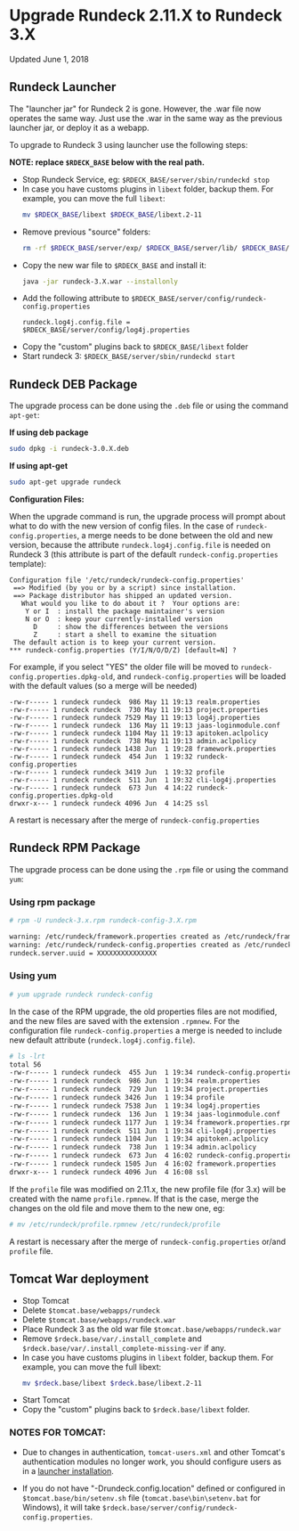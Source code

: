 # Upgrade Rundeck 2.11.X to Rundeck 3.X

Updated June 1, 2018

## Rundeck Launcher

The "launcher jar" for Rundeck 2 is gone. However, the .war file now operates the same way. Just use the .war in the same way as the previous launcher jar, or deploy it as a webapp.

To upgrade to Rundeck 3 using launcher use the following steps:

**NOTE: replace `$RDECK_BASE` below with the real path.**

* Stop Rundeck Service, eg: `$RDECK_BASE/server/sbin/rundeckd stop`
* In case you have customs plugins in `libext` folder, backup them. For example, you can move the full `libext`:
  ```sh
  mv $RDECK_BASE/libext $RDECK_BASE/libext.2-11
  ```
* Remove previous "source" folders:
  ```sh
  rm -rf $RDECK_BASE/server/exp/ $RDECK_BASE/server/lib/ $RDECK_BASE/server/sbin/ $RDECK_BASE/tools/
  ```
* Copy the new war file to `$RDECK_BASE` and install it:
  ```sh
  java -jar rundeck-3.X.war --installonly
  ```
* Add the following attribute to `$RDECK_BASE/server/config/rundeck-config.properties`
  ```properties
  rundeck.log4j.config.file = $RDECK_BASE/server/config/log4j.properties
  ```
* Copy the "custom" plugins back to `$RDECK_BASE/libext` folder
* Start rundeck 3: `$RDECK_BASE/server/sbin/rundeckd start`

## Rundeck DEB Package

The upgrade process can be done using the `.deb` file or using the command `apt-get`:

**If using deb package**

```sh
sudo dpkg -i rundeck-3.0.X.deb
```

**If using apt-get**

```sh
sudo apt-get upgrade rundeck
```

**Configuration Files:**

When the upgrade command is run, the upgrade process will prompt about what to do with the new version of config files. In the case of `rundeck-config.properties`, a merge needs to be done between the old and new version, because the attribute `rundeck.log4j.config.file` is needed on Rundeck 3 (this attribute is part of the default `rundeck-config.properties` template):

```
Configuration file '/etc/rundeck/rundeck-config.properties'
 ==> Modified (by you or by a script) since installation.
 ==> Package distributor has shipped an updated version.
   What would you like to do about it ?  Your options are:
    Y or I  : install the package maintainer's version
    N or O  : keep your currently-installed version
      D     : show the differences between the versions
      Z     : start a shell to examine the situation
 The default action is to keep your current version.
*** rundeck-config.properties (Y/I/N/O/D/Z) [default=N] ?
```

For example, if you select "YES" the older file will be moved to `rundeck-config.properties.dpkg-old`, and `rundeck-config.properties` will be loaded with the default values (so a merge will be needed)

```
-rw-r----- 1 rundeck rundeck  986 May 11 19:13 realm.properties
-rw-r----- 1 rundeck rundeck  730 May 11 19:13 project.properties
-rw-r----- 1 rundeck rundeck 7529 May 11 19:13 log4j.properties
-rw-r----- 1 rundeck rundeck  136 May 11 19:13 jaas-loginmodule.conf
-rw-r----- 1 rundeck rundeck 1104 May 11 19:13 apitoken.aclpolicy
-rw-r----- 1 rundeck rundeck  738 May 11 19:13 admin.aclpolicy
-rw-r----- 1 rundeck rundeck 1438 Jun  1 19:28 framework.properties
-rw-r----- 1 rundeck rundeck  454 Jun  1 19:32 rundeck-config.properties
-rw-r----- 1 rundeck rundeck 3419 Jun  1 19:32 profile
-rw-r----- 1 rundeck rundeck  511 Jun  1 19:32 cli-log4j.properties
-rw-r----- 1 rundeck rundeck  673 Jun  4 14:22 rundeck-config.properties.dpkg-old
drwxr-x--- 1 rundeck rundeck 4096 Jun  4 14:25 ssl
```

A restart is necessary after the merge of `rundeck-config.properties`

## Rundeck RPM Package

The upgrade process can be done using the `.rpm` file or using the command `yum`:

### Using rpm package

```sh
# rpm -U rundeck-3.x.rpm rundeck-config-3.X.rpm

warning: /etc/rundeck/framework.properties created as /etc/rundeck/framework.properties.rpmnew
warning: /etc/rundeck/rundeck-config.properties created as /etc/rundeck/rundeck-config.properties.rpmnew
rundeck.server.uuid = XXXXXXXXXXXXXXX

```

### Using yum

```sh
# yum upgrade rundeck rundeck-config
```

In the case of the RPM upgrade, the old properties files are not modified, and the new files are saved with the extension `.rpmnew`. For the configuration file `rundeck-config.properties` a merge is needed to include new default attribute (`rundeck.log4j.config.file`).

```sh
# ls -lrt
total 56
-rw-r----- 1 rundeck rundeck  455 Jun  1 19:34 rundeck-config.properties.rpmnew
-rw-r----- 1 rundeck rundeck  986 Jun  1 19:34 realm.properties
-rw-r----- 1 rundeck rundeck  729 Jun  1 19:34 project.properties
-rw-r----- 1 rundeck rundeck 3426 Jun  1 19:34 profile
-rw-r----- 1 rundeck rundeck 7538 Jun  1 19:34 log4j.properties
-rw-r----- 1 rundeck rundeck  136 Jun  1 19:34 jaas-loginmodule.conf
-rw-r----- 1 rundeck rundeck 1177 Jun  1 19:34 framework.properties.rpmnew
-rw-r----- 1 rundeck rundeck  511 Jun  1 19:34 cli-log4j.properties
-rw-r----- 1 rundeck rundeck 1104 Jun  1 19:34 apitoken.aclpolicy
-rw-r----- 1 rundeck rundeck  738 Jun  1 19:34 admin.aclpolicy
-rw-r----- 1 rundeck rundeck  673 Jun  4 16:02 rundeck-config.properties
-rw-r----- 1 rundeck rundeck 1505 Jun  4 16:02 framework.properties
drwxr-x--- 1 rundeck rundeck 4096 Jun  4 16:08 ssl
```

If the `profile` file was modified on 2.11.x, the new profile file (for 3.x) will be created with the name `profile.rpmnew`. If that is the case, merge the changes on the old file and move them to the new one, eg:

```sh
# mv /etc/rundeck/profile.rpmnew /etc/rundeck/profile
```

A restart is necessary after the merge of `rundeck-config.properties` or/and `profile` file.

## Tomcat War deployment

- Stop Tomcat
- Delete `$tomcat.base/webapps/rundeck`
- Delete `$tomcat.base/webapps/rundeck.war`
- Place Rundeck 3 as the old war file `$tomcat.base/webapps/rundeck.war`
- Remove `$rdeck.base/var/.install_complete` and `$rdeck.base/var/.install_complete-missing-ver` if any.
- In case you have customs plugins in `libext` folder, backup them. For example, you can move the full libext:
  ```sh
  mv $rdeck.base/libext $rdeck.base/libext.2-11
  ```
- Start Tomcat
- Copy the "custom" plugins back to `$rdeck.base/libext` folder.

### NOTES FOR TOMCAT:

- Due to changes in authentication, `tomcat-users.xml` and other Tomcat's authentication modules no longer work, you should configure users as in a [launcher installation](/administration/security/authentication.md#authenticating-users).

- If you do not have "-Drundeck.config.location" defined or configured in `$tomcat.base/bin/setenv.sh` file (`tomcat.base\bin\setenv.bat` for Windows), it will take `$rdeck.base/server/config/rundeck-config.properties`.
